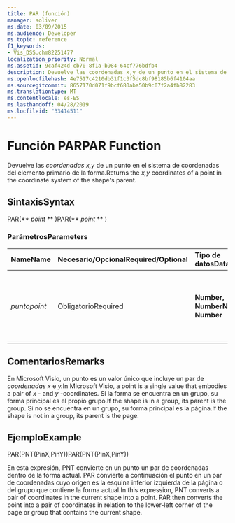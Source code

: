```yaml
---
title: PAR (función)
manager: soliver
ms.date: 03/09/2015
ms.audience: Developer
ms.topic: reference
f1_keywords:
- Vis_DSS.chm82251477
localization_priority: Normal
ms.assetid: 9caf424d-cb70-8f1a-b984-64cf776bdfb4
description: Devuelve las coordenadas x,y de un punto en el sistema de coordenadas del elemento primario de la forma.
ms.openlocfilehash: 4e7517c4210db31f1c3f5dc8bf98185b6f4104aa
ms.sourcegitcommit: 8657170d071f9bcf680aba50b9c07f2a4fb82283
ms.translationtype: MT
ms.contentlocale: es-ES
ms.lasthandoff: 04/28/2019
ms.locfileid: "33414511"
---
```

# <a name="par-function"></a><span data-ttu-id="f1daa-103">Función PAR</span><span class="sxs-lookup"><span data-stu-id="f1daa-103">PAR Function</span></span>

<span data-ttu-id="f1daa-104">Devuelve las  _coordenadas x,y_ de un punto en el sistema de coordenadas del elemento primario de la forma.</span><span class="sxs-lookup"><span data-stu-id="f1daa-104">Returns the  _x,y_ coordinates of a point in the coordinate system of the shape's parent.</span></span> 
  
## <a name="syntax"></a><span data-ttu-id="f1daa-105">Sintaxis</span><span class="sxs-lookup"><span data-stu-id="f1daa-105">Syntax</span></span>

<span data-ttu-id="f1daa-106">PAR(\*\* *point* \*\* )</span><span class="sxs-lookup"><span data-stu-id="f1daa-106">PAR(\*\* *point* \*\* )</span></span> 
  
### <a name="parameters"></a><span data-ttu-id="f1daa-107">Parámetros</span><span class="sxs-lookup"><span data-stu-id="f1daa-107">Parameters</span></span>

|<span data-ttu-id="f1daa-108">**Name**</span><span class="sxs-lookup"><span data-stu-id="f1daa-108">**Name**</span></span>|<span data-ttu-id="f1daa-109">**Necesario/Opcional**</span><span class="sxs-lookup"><span data-stu-id="f1daa-109">**Required/Optional**</span></span>|<span data-ttu-id="f1daa-110">**Tipo de datos**</span><span class="sxs-lookup"><span data-stu-id="f1daa-110">**Data Type**</span></span>|<span data-ttu-id="f1daa-111">**Descripción**</span><span class="sxs-lookup"><span data-stu-id="f1daa-111">**Description**</span></span>|
|:-----|:-----|:-----|:-----|
| <span data-ttu-id="f1daa-112">_punto_</span><span class="sxs-lookup"><span data-stu-id="f1daa-112">_point_</span></span> <br/> |<span data-ttu-id="f1daa-113">Obligatorio</span><span class="sxs-lookup"><span data-stu-id="f1daa-113">Required</span></span>  <br/> |<span data-ttu-id="f1daa-114">**Number, Number**</span><span class="sxs-lookup"><span data-stu-id="f1daa-114">**Number, Number**</span></span> <br/> |<span data-ttu-id="f1daa-115">Coordenadas del punto en el sistema de coordenadas de la forma actual.</span><span class="sxs-lookup"><span data-stu-id="f1daa-115">The coordinates of the point in the coordinate system of the current shape.</span></span>  <br/> |
   
## <a name="remarks"></a><span data-ttu-id="f1daa-116">Comentarios</span><span class="sxs-lookup"><span data-stu-id="f1daa-116">Remarks</span></span>

<span data-ttu-id="f1daa-117">En Microsoft Visio, un punto es un valor único que incluye un par de *coordenadas x* e *y.*</span><span class="sxs-lookup"><span data-stu-id="f1daa-117">In Microsoft Visio, a point is a single value that embodies a pair of  *x*  - and  *y*  -coordinates.</span></span> <span data-ttu-id="f1daa-118">Si la forma se encuentra en un grupo, su forma principal es el propio grupo.</span><span class="sxs-lookup"><span data-stu-id="f1daa-118">If the shape is in a group, its parent is the group.</span></span> <span data-ttu-id="f1daa-119">Si no se encuentra en un grupo, su forma principal es la página.</span><span class="sxs-lookup"><span data-stu-id="f1daa-119">If the shape is not in a group, its parent is the page.</span></span> 
  
## <a name="example"></a><span data-ttu-id="f1daa-120">Ejemplo</span><span class="sxs-lookup"><span data-stu-id="f1daa-120">Example</span></span>

<span data-ttu-id="f1daa-121">PAR(PNT(PinX,PinY))</span><span class="sxs-lookup"><span data-stu-id="f1daa-121">PAR(PNT(PinX,PinY))</span></span> 
  
<span data-ttu-id="f1daa-p102">En esta expresión, PNT convierte en un punto un par de coordenadas dentro de la forma actual. PAR convierte a continuación el punto en un par de coordenadas cuyo origen es la esquina inferior izquierda de la página o del grupo que contiene la forma actual.</span><span class="sxs-lookup"><span data-stu-id="f1daa-p102">In this expression, PNT converts a pair of coordinates in the current shape into a point. PAR then converts the point into a pair of coordinates in relation to the lower-left corner of the page or group that contains the current shape.</span></span> 
  


